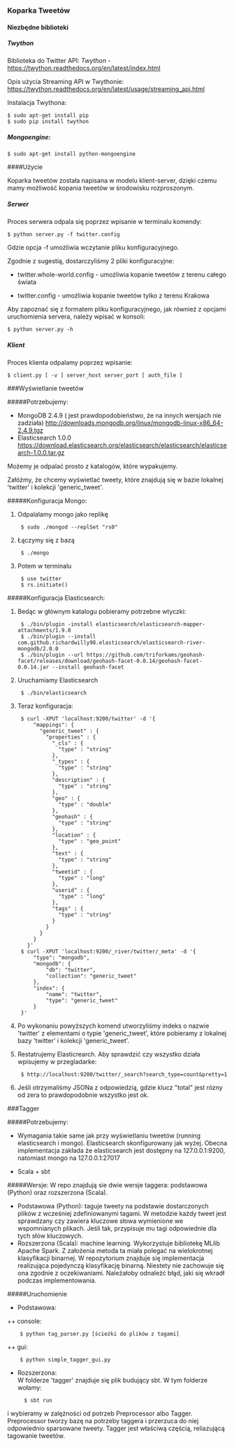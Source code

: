 ### Koparka Tweetów
#### Niezbędne biblioteki

##### Twython
Biblioteka do Twitter API: *Twython* - https://twython.readthedocs.org/en/latest/index.html

Opis użycia Streaming API w Twythonie: https://twython.readthedocs.org/en/latest/usage/streaming_api.html

Instalacja Twythona:

    $ sudo apt-get install pip
    $ sudo pip install twython

##### Mongoengine:

    $ sudo apt-get install python-mongoengine

####Użycie

Koparka tweetów została napisana w modelu klient-server, dzięki czemu mamy możliwość kopania tweetów w środowisku rozproszonym. 

##### Serwer
Proces serwera odpala się poprzez wpisanie w terminalu komendy:

    $ python server.py -f twitter.config
    
Gdzie opcja -f umożliwia wczytanie pliku konfiguracyjnego.

Zgodnie z sugestią, dostarczyliśmy 2 pliki konfiguracyjne:

 - twitter.whole-world.config - umożliwia kopanie tweetów z terenu całego świata

 - twitter.config - umożliwia kopanie tweetów tylko z terenu Krakowa

Aby zapoznać się z formatem pliku konfiguracyjnego, jak również z opcjami uruchomienia servera, należy wpisać w konsoli:


    $ python server.py -h

##### Klient
Proces klienta odpalamy poprzez wpisanie:

	$ client.py [ -v ] server_host server_port [ auth_file ]


###Wyświetlanie tweetów

#####Potrzebujemy:

 - MongoDB 2.4.9 ( jest prawdopodobieństwo, że na innych wersjach nie zadziała)
    http://downloads.mongodb.org/linux/mongodb-linux-x86_64-2.4.9.tgz
 - Elasticsearch 1.0.0
    https://download.elasticsearch.org/elasticsearch/elasticsearch/elasticsearch-1.0.0.tar.gz

Możemy je odpalać prosto z katalogów, które wypakujemy.

Załóżmy, że chcemy wyświetlać tweety, które znajdują się w bazie lokalnej 'twitter' i kolekcji 'generic_tweet'.

#####Konfiguracja Mongo:

1. Odpalalamy mongo jako replikę

        $ sudo ./mongod --replSet "rs0"
2. Łączymy się z bazą

        $ ./mongo
3. Potem w terminalu 

        $ use twitter
        $ rs.initiate()
        

#####Konfiguracja Elasticsearch:

1. Bedąc w głównym katalogu pobieramy potrzebne wtyczki:

        $ ./bin/plugin -install elasticsearch/elasticsearch-mapper-attachments/1.9.0
        $ ./bin/plugin --install com.github.richardwilly98.elasticsearch/elasticsearch-river-mongodb/2.0.0
        $ ./bin/plugin --url https://github.com/triforkams/geohash-facet/releases/download/geohash-facet-0.0.14/geohash-facet-0.0.14.jar --install geohash-facet
2. Uruchamiamy Elasticsearch

        $ ./bin/elasticsearch
3. Teraz konfiguracja: 

        $ curl -XPUT 'localhost:9200/twitter' -d '{
            "mappings": {
              "generic_tweet" : {
                "properties" : {
                  "_cls" : {
                    "type" : "string"
                  },
                  "_types" : {
                    "type" : "string"
                  },
                  "description" : {
                    "type" : "string"
                  },
                  "geo" : {
                    "type" : "double"
                  },
                  "geohash" : {
                    "type" : "string"
                  },
                  "location" : {
                    "type" : "geo_point"
                  },
                  "text" : {
                    "type" : "string"
                  },
                  "tweetid" : {
                    "type" : "long"
                  },
                  "userid" : {
                    "type" : "long"
                  },
                  "tags" : {
                  	"type" : "string"
                  }
                }
              }
            }
          }'
        $ curl -XPUT 'localhost:9200/_river/twitter/_meta' -d '{ 
            "type": "mongodb", 
            "mongodb": { 
                "db": "twitter", 
                "collection": "generic_tweet"
            }, 
            "index": {
                "name": "twitter", 
                "type": "generic_tweet" 
            }
        }'
4. Po wykonaniu powyższych komend utworzyliśmy indeks o nazwie 'twitter' z elementami o typie 'generic_tweet', które pobieramy z lokalnej bazy 'twitter' i kolekcji 'generic_tweet'.
5. Restatrujemy Elasticrearch. Aby sprawdzić czy wszystko działa wpisujemy w przegladarke:

        $ http://localhost:9200/twitter/_search?search_type=count&pretty=1
6. Jeśli otrzymaliśmy JSONa z odpowiedzią, gdzie klucz "total" jest rózny od zera to prawdopodobnie wszystko jest ok.
    

    
###Tagger

#####Potrzebujemy:
- Wymagania takie same jak przy wyświetlaniu tweetów (running elasticsearch i mongo).
Elasticsearch skonfigurowany jak wyżej.
Obecna implementacja zakłada że elasticsearch jest dostępny na 127.0.0.1:9200, natomiast mongo na 127.0.0.1:27017

- Scala + sbt

#####Wersje:
W repo znajdują sie dwie wersje taggera: podstawowa (Python) oraz rozszerzona (Scala).
 
- Podstawowa (Python): taguje tweety na podstawie dostarczonych plików z wcześniej zdefiniowanymi tagami. W metodzie każdy tweet jest sprawdzany czy zawiera kluczowe słowa wymienione we wspomnianych plikach. Jeśli tak, przypisuje mu tagi odpowiednie dla tych słów kluczowych.
- Rozszerzona (Scala): machine learning. Wykorzystuje bibliotekę MLlib Apache Spark. Z założenia metoda ta miała polegać na wielokrotnej klasyfikacji binarnej. W repozytorium znajduje się implementacja realizująca pojedynczą klasyfikację binarną. Niestety nie zachowuje się ona zgodnie z oczekiwaniami. Należałoby odnaleźć błąd, jaki się wkradł podczas implementowania.

#####Uruchomienie
- Podstawowa: 

++ console: 
        
        $ python tag_parser.py [ścieżki do plików z tagami]
++ gui: 
    
        $ python simple_tagger_gui.py

- Rozszerzona:
<br>W folderze 'tagger' znajduje się plik budujący sbt. W tym folderze wołamy:

        $ sbt run
i wybieramy w zalężności od potrzeb Preprocessor albo Tagger. Preprocessor tworzy bazę na potrzeby taggera i przerzuca do niej odpowiednio sparsowane tweety. Tagger jest właściwą częścią, reliazującą tagowanie tweetów.
